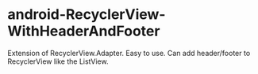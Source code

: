 # android-RecyclerView-WithHeaderAndFooter
Extension of RecyclerView.Adapter. Easy to use. Can add header/footer to RecyclerView like the ListView.
